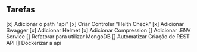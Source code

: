 ## Tarefas

[x] Adicionar o path "api"
[x] Criar Controler "Helth Check"
[x] Adicionar Swagger
[x] Adicionar Helmet
[x] Adicionar Compression
[] Adicionar .ENV Service
[] Refatorar para utilizar MongoDB
[] Automatizar Criação de REST API
[] Dockerizar a api
